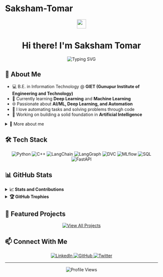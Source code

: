 # Saksham-Tomar

<div align="center">
  <img src="https://raw.githubusercontent.com/MartinHeinz/MartinHeinz/master/wave.gif" width="30px" style="max-width:100%;">
  <h1>Hi there! I'm Saksham Tomar</h1> <!-- CHANGED: Updated name from Raghav Gupta to Saksham Tomar -->
</div>

<div align="center">
  <img src="https://readme-typing-svg.herokuapp.com?font=Fira+Code&pause=1000&color=58A6FF&center=true&width=435&lines=3rd+Year+IT+Student;Deep+Learning+Engineer;AI%2FML+Engineer;Problem+Solver;Tech+Enthusiast" alt="Typing SVG" style="max-width:100%;" />
  <!-- CHANGED: Updated from "2nd Year" to "3rd Year" and added "Deep Learning Engineer" -->
</div>

## 💫 About Me

- 💻 B.E. in Information Technology @ **GIET (Gunupur Institute of Engineering and Technology)** <!-- CHANGED: Updated from UIET Punjab to GIET -->
- 🌱 Currently learning **Deep Learning** and **Machine Learning** <!-- CHANGED: Updated focus to Deep Learning and ML specifically -->
- 🌐 Passionate about **AI/ML, Deep Learning, and Automation** <!-- CHANGED: Updated interests to focus on AI/ML and Deep Learning -->
- 🧩 I love automating tasks and solving problems through code
- 🔭 Working on building a solid foundation in **Artificial Intelligence**

<!-- TODO: Add your resume link here if you have one -->
<!-- You can view my resume [here](YOUR_RESUME_LINK_HERE). -->

<details>
  <summary>🧠 More about me</summary>
  <br>
  
- 📚 Dedicated and hardworking optimist, eager to learn and adapt to new challenges
- 🔍 Current focus: Expanding my skills in AI and Machine Learning for real-world applications
- ⚡ Fun fact: *Add your interesting fun fact here* <!-- TODO: Replace with your personal fun fact -->

</details>

## 🛠️ Tech Stack

<div align="center">
  <!-- Languages -->
  <img src="https://img.shields.io/badge/Python-3776AB?style=for-the-badge&logo=python&logoColor=white" alt="Python" />
  <img src="https://img.shields.io/badge/C++-00599C?style=for-the-badge&logo=c%2B%2B&logoColor=white" alt="C++" />
  
  <!-- AI/ML Tools --> <!-- CHANGED: Updated tech stack to match your requirements -->
  <img src="https://img.shields.io/badge/LangChain-1C3C3C?style=for-the-badge&logo=langchain&logoColor=white" alt="LangChain" />
  <img src="https://img.shields.io/badge/LangGraph-FF6B6B?style=for-the-badge&logo=graph&logoColor=white" alt="LangGraph" />
  <img src="https://img.shields.io/badge/DVC-13ADC7?style=for-the-badge&logo=dvc&logoColor=white" alt="DVC" />
  <img src="https://img.shields.io/badge/MLflow-0194E2?style=for-the-badge&logo=mlflow&logoColor=white" alt="MLflow" />
  
  <!-- Database & API -->
  <img src="https://img.shields.io/badge/SQL-4479A1?style=for-the-badge&logo=postgresql&logoColor=white" alt="SQL" />
  <img src="https://img.shields.io/badge/FastAPI-009688?style=for-the-badge&logo=fastapi&logoColor=white" alt="FastAPI" />
</div>

## 📊 GitHub Stats

<details>
  <summary><b>📈 Stats and Contributions</b></summary>
  <br>
  <div align="center">
    <a href="https://github.com/YOUR_GITHUB_USERNAME"> <!-- TODO: Replace YOUR_GITHUB_USERNAME with your actual GitHub username -->
      <img width="49%" src="https://github-readme-stats.vercel.app/api?username=YOUR_GITHUB_USERNAME&show_icons=true&theme=github_dark&include_all_commits=true&count_private=true" alt="Saksham's GitHub Stats" />
      <!-- CHANGED: Updated alt text from Raghav to Saksham -->
      <!-- TODO: Replace YOUR_GITHUB_USERNAME with your actual GitHub username -->
    </a>
    <a href="https://github.com/YOUR_GITHUB_USERNAME"> <!-- TODO: Replace YOUR_GITHUB_USERNAME with your actual GitHub username -->
      <img width="49%" src="https://github-readme-stats.vercel.app/api/top-langs/?username=YOUR_GITHUB_USERNAME&layout=compact&langs_count=7&theme=github_dark" alt="Saksham's Top Languages" />
      <!-- CHANGED: Updated alt text from Raghav to Saksham -->
      <!-- TODO: Replace YOUR_GITHUB_USERNAME with your actual GitHub username -->
    </a>
  </div>
  
  <div align="center">
    <img width="70%" src="https://streak-stats.demolab.com/?user=YOUR_GITHUB_USERNAME&theme=github-dark-blue" alt="Saksham's GitHub streak" />
    <!-- CHANGED: Updated alt text from Raghav to Saksham -->
    <!-- TODO: Replace YOUR_GITHUB_USERNAME with your actual GitHub username -->
  </div>

  <div align="center">
    <img src="https://github-profile-summary-cards.vercel.app/api/cards/profile-details?username=YOUR_GITHUB_USERNAME&theme=github_dark" width="100%" alt="Contribution Graph" />
    <!-- TODO: Replace YOUR_GITHUB_USERNAME with your actual GitHub username -->
  </div>
</details>

<details>
  <summary><b>🏆 GitHub Trophies</b></summary>
  <br>
  <div align="center">
    <img src="https://github-profile-trophy.vercel.app/?username=YOUR_GITHUB_USERNAME&theme=darkhub&no-frame=true&no-bg=false&margin-w=4&row=2&column=4" alt="GitHub Trophies" width="100%" />
    <!-- TODO: Replace YOUR_GITHUB_USERNAME with your actual GitHub username -->
  </div>
</details>

## 🌟 Featured Projects
<!-- TODO: Add your featured projects here -->
<!-- 
Example project structure:
### 🚀 [Project Name](https://github.com/YOUR_USERNAME/PROJECT_REPO)
Brief description of your project and what it does.

**Tech Stack:** Python, Machine Learning, etc.
-->

<div align="center">
  <a href="https://github.com/YOUR_GITHUB_USERNAME?tab=repositories"> <!-- TODO: Replace YOUR_GITHUB_USERNAME with your actual GitHub username -->
    <img src="https://img.shields.io/badge/View_All_Projects-181717?style=for-the-badge&logo=github&logoColor=white" alt="View All Projects" />
  </a>
</div>

## 📫 Connect With Me

<div align="center">
  <a href="YOUR_LINKEDIN_URL_HERE" target="_blank"> <!-- TODO: Replace YOUR_LINKEDIN_URL_HERE with your actual LinkedIn URL -->
    <img src="https://img.shields.io/badge/LinkedIn-0077B5?style=for-the-badge&logo=linkedin&logoColor=white" alt="LinkedIn" />
  </a>
  <a href="https://github.com/YOUR_GITHUB_USERNAME" target="_blank"> <!-- TODO: Replace YOUR_GITHUB_USERNAME with your actual GitHub username -->
    <img src="https://img.shields.io/badge/GitHub-181717?style=for-the-badge&logo=github&logoColor=white" alt="GitHub" />
  </a>
  <a href="YOUR_TWITTER_URL_HERE" target="_blank"> <!-- TODO: Replace YOUR_TWITTER_URL_HERE with your actual Twitter URL -->
    <img src="https://img.shields.io/badge/Twitter-1DA1F2?style=for-the-badge&logo=twitter&logoColor=white" alt="Twitter" />
  </a>
  <!-- REMOVED: Discord section as it wasn't mentioned in your requirements -->
</div>

<!--START_SECTION:activity-->
<!-- This section will be automatically updated with your recent GitHub activity -->
<!--END_SECTION:activity-->

---

<div align="center">
  <img src="https://komarev.com/ghpvc/?username=YOUR_GITHUB_USERNAME&color=blueviolet&style=flat-square&label=Profile+Views" alt="Profile Views" />
  <!-- TODO: Replace YOUR_GITHUB_USERNAME with your actual GitHub username -->
</div>

<!-- 
SUMMARY OF CHANGES MADE:
1. Changed name from "Raghav Gupta" to "Saksham Tomar"
2. Updated typing animation from "2nd Year" to "3rd Year IT Student"
3. Added "Deep Learning Engineer" to the typing animation
4. Changed university from "UIET, Punjab University, Chandigarh" to "GIET (Gunupur Institute of Engineering and Technology)"
5. Updated learning focus to "Deep Learning and Machine Learning"
6. Updated tech stack to include: Python, C++, LangChain, LangGraph, DVC, MLflow, SQL, FastAPI
7. Removed frontend technologies (React, Tailwind CSS, HTML, CSS) and other languages (Rust, JavaScript, Haskell)
8. Updated all GitHub stats references from "Raghav" to "Saksham"
9. Removed Discord from social links
10. Added TODO comments for places where you need to add your personal information

WHAT YOU NEED TO REPLACE:
- YOUR_GITHUB_USERNAME: Replace with your actual GitHub username (appears in multiple places)
- YOUR_LINKEDIN_URL_HERE: Replace with your LinkedIn profile URL
- YOUR_TWITTER_URL_HERE: Replace with your Twitter profile URL
- YOUR_RESUME_LINK_HERE: Add your resume link if you have one
- "Add your interesting fun fact here": Add a personal fun fact about yourself
- Featured Projects section: Add your actual projects with descriptions
-->
